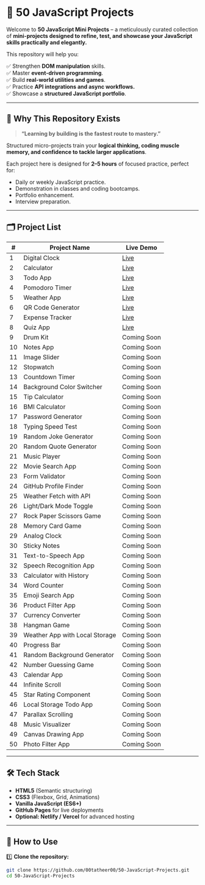 # 🌿 50 JavaScript Projects

Welcome to **50 JavaScript Mini Projects** – a meticulously curated collection of **mini-projects designed to refine, test, and showcase your JavaScript skills practically and elegantly.**

This repository will help you:

✅ Strengthen **DOM manipulation** skills.  
✅ Master **event-driven programming**.  
✅ Build **real-world utilities and games**.  
✅ Practice **API integrations and async workflows.**  
✅ Showcase a **structured JavaScript portfolio**.

---

## 🚀 Why This Repository Exists

> **“Learning by building is the fastest route to mastery.”**

Structured micro-projects train your **logical thinking, coding muscle memory, and confidence to tackle larger applications**.

Each project here is designed for **2–5 hours** of focused practice, perfect for:
- Daily or weekly JavaScript practice.
- Demonstration in classes and coding bootcamps.
- Portfolio enhancement.
- Interview preparation.

---

## 🗂️ Project List

| # | Project Name | Live Demo |
|---|-------------|-----------|
| 1 | Digital Clock | [Live](https://00tatheer00.github.io/50-JavaScript-Projects/1_Digital_Clock/) |
| 2 | Calculator | [Live](https://00tatheer00.github.io/50-JavaScript-Projects/2_Calculator) |
| 3 | Todo App | [Live](https://00tatheer00.github.io/50-JavaScript-Projects/3_Todo_App) |
| 4 | Pomodoro Timer | [Live](https://00tatheer00.github.io/50-JavaScript-Projects/4_Pomodoro_Timer) |
| 5 | Weather App | [Live](https://00tatheer00.github.io/50-JavaScript-Projects/5_Weather_App) |
| 6 | QR Code Generator | [Live](https://00tatheer00.github.io/50-JavaScript-Projects/6_QR_Code_Generator) |
| 7 | Expense Tracker | [Live](https://00tatheer00.github.io/50-JavaScript-Projects/7_Expense_Tracker/) |
| 8 | Quiz App | [Live](https://00tatheer00.github.io/50-JavaScript-Projects/8_Quiz_App/) |
| 9 | Drum Kit | Coming Soon |
| 10 | Notes App | Coming Soon |
| 11 | Image Slider | Coming Soon |
| 12 | Stopwatch | Coming Soon |
| 13 | Countdown Timer | Coming Soon |
| 14 | Background Color Switcher | Coming Soon |
| 15 | Tip Calculator | Coming Soon |
| 16 | BMI Calculator | Coming Soon |
| 17 | Password Generator | Coming Soon |
| 18 | Typing Speed Test | Coming Soon |
| 19 | Random Joke Generator | Coming Soon |
| 20 | Random Quote Generator | Coming Soon |
| 21 | Music Player | Coming Soon |
| 22 | Movie Search App | Coming Soon |
| 23 | Form Validator | Coming Soon |
| 24 | GitHub Profile Finder | Coming Soon |
| 25 | Weather Fetch with API | Coming Soon |
| 26 | Light/Dark Mode Toggle | Coming Soon |
| 27 | Rock Paper Scissors Game | Coming Soon |
| 28 | Memory Card Game | Coming Soon |
| 29 | Analog Clock | Coming Soon |
| 30 | Sticky Notes | Coming Soon |
| 31 | Text-to-Speech App | Coming Soon |
| 32 | Speech Recognition App | Coming Soon |
| 33 | Calculator with History | Coming Soon |
| 34 | Word Counter | Coming Soon |
| 35 | Emoji Search App | Coming Soon |
| 36 | Product Filter App | Coming Soon |
| 37 | Currency Converter | Coming Soon |
| 38 | Hangman Game | Coming Soon |
| 39 | Weather App with Local Storage | Coming Soon |
| 40 | Progress Bar | Coming Soon |
| 41 | Random Background Generator | Coming Soon |
| 42 | Number Guessing Game | Coming Soon |
| 43 | Calendar App | Coming Soon |
| 44 | Infinite Scroll | Coming Soon |
| 45 | Star Rating Component | Coming Soon |
| 46 | Local Storage Todo App | Coming Soon |
| 47 | Parallax Scrolling | Coming Soon |
| 48 | Music Visualizer | Coming Soon |
| 49 | Canvas Drawing App | Coming Soon |
| 50 | Photo Filter App | Coming Soon |

---

## 🛠️ Tech Stack

- **HTML5** (Semantic structuring)
- **CSS3** (Flexbox, Grid, Animations)
- **Vanilla JavaScript (ES6+)**
- **GitHub Pages** for live deployments
- **Optional: Netlify / Vercel** for advanced hosting

---

## 🌟 How to Use

1️⃣ **Clone the repository:**
```bash
git clone https://github.com/00tatheer00/50-JavaScript-Projects.git
cd 50-JavaScript-Projects
